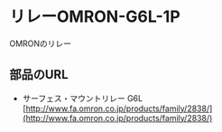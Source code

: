 # リレーOMRON-G6L-1P
OMRONのリレー

## 部品のURL
* サーフェス・マウントリレー G6L [http://www.fa.omron.co.jp/products/family/2838/](http://www.fa.omron.co.jp/products/family/2838/)
